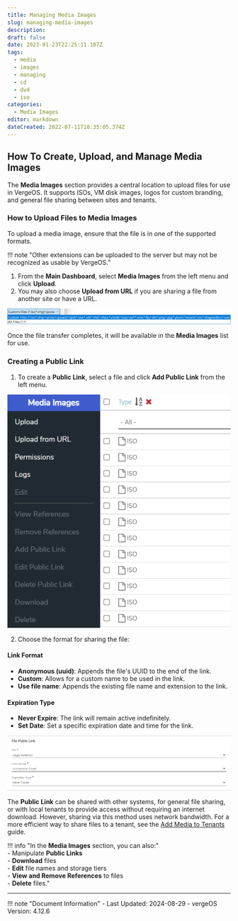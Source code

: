 ```yaml
---
title: Managing Media Images  
slug: managing-media-images  
description:  
draft: false  
date: 2023-01-23T22:25:11.107Z  
tags:
  - media
  - images
  - managing
  - cd
  - dvd
  - iso
categories:  
  - Media Images  
editor: markdown  
dateCreated: 2022-07-11T18:35:05.374Z  
---
```


## How To Create, Upload, and Manage Media Images

The **Media Images** section provides a central location to upload files for use in VergeOS. It supports ISOs, VM disk images, logos for custom branding, and general file sharing between sites and tenants.

### How to Upload Files to Media Images

To upload a media image, ensure that the file is in one of the supported formats.

!!! note "Other extensions can be uploaded to the server but may not be recognized as usable by VergeOS."

1. From the **Main Dashboard**, select **Media Images** from the left menu and click **Upload**.
2. You may also choose **Upload from URL** if you are sharing a file from another site or have a URL.

![mediaimages1.png](/public/mediaimages1.png)

Once the file transfer completes, it will be available in the **Media Images** list for use.

### Creating a Public Link

1. To create a **Public Link**, select a file and click **Add Public Link** from the left menu.

![mediaimages2.png](/public/mediaimages2.png)

2. Choose the format for sharing the file:

#### Link Format

- **Anonymous (uuid)**: Appends the file's UUID to the end of the link.
- **Custom**: Allows for a custom name to be used in the link.
- **Use file name**: Appends the existing file name and extension to the link.

#### Expiration Type

- **Never Expire**: The link will remain active indefinitely.
- **Set Date**: Set a specific expiration date and time for the link.

![pub-link-format.png](/public/pub-link-format.png)

The **Public Link** can be shared with other systems, for general file sharing, or with local tenants to provide access without requiring an internet download. However, sharing via this method uses network bandwidth. For a more efficient way to share files to a tenant, see the [Add Media to Tenants](/knowledge-base/sharing-media-images-to-tenants/) guide.

!!! info "In the **Media Images** section, you can also:"  
    - Manipulate **Public Links**  
    - **Download** files  
    - **Edit** file names and storage tiers  
    - **View and Remove References** to files  
    - **Delete** files."


---

!!! note "Document Information"
    - Last Updated: 2024-08-29
    - vergeOS Version: 4.12.6
